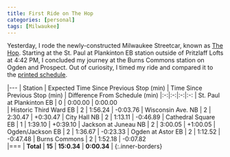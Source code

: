 ```yaml
---
title: First Ride on The Hop
categories: [personal]
tags: [Milwaukee]
---
```


Yesterday, I rode the newly-constructed Milwaukee Streetcar, known as [The Hop](https://thehopmke.com). Starting at the St. Paul at Plankinton EB station outside of Pritzlaff Lofts at 4:42 PM, I concluded my journey at the Burns Commons station on Ogden and Prospect. Out of curiosity, I timed my ride and compared it to the [printed schedule](https://thehopmke.com/wp-content/themes/streetcar/img/hop-schedule.pdf). 


|---
| Station | Expected Time Since Previous Stop (min) | Time Since Previous Stop (min) | Difference From Schedule (min) 
|:-:|:-:|:-:|:-:
| St. Paul at Plankinton EB   | 0 | 0:00.00  |  0:00.00  
| Historic Third Ward EB      | 2 | 1:56.24  | -0:03.76 
| Wisconsin Ave. NB           | 2 | 2:30.47  | +0:30.47 
| City Hall NB                | 2 | 1:13.11  | -0:46.89 
| Cathedral Square EB         | 1 | 1:39.10  | +0:39.10 
| Jackson at Juneau NB        | 2 | 3:00.05  | +1:00.05 
| Ogden/Jackson EB            | 2 | 1:36.67  | -0:23.33
| Ogden at Astor EB           | 2 | 1:12.52  | -0:47.48 
| Burns Commons               | 2 | 1:52.18  | -0:07.82   
|===
| **Total**                   | **15** |  **15:0.34** | **0:00.34**  | 
{:.inner-borders}
